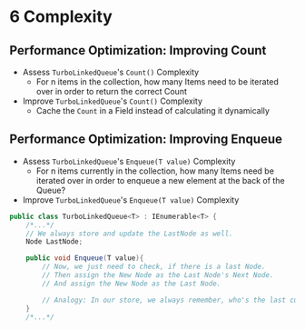 # 6 Complexity

## Performance Optimization: Improving Count
- Assess `TurboLinkedQueue`'s `Count()` Complexity
  - For n items in the collection, how many Items need to be iterated over in order to return the correct Count
- Improve `TurboLinkedQueue`'s `Count()` Complexity
  - Cache the `Count` in a Field instead of calculating it dynamically

## Performance Optimization: Improving Enqueue
- Assess `TurboLinkedQueue`'s `Enqueue(T value)` Complexity
  - For n items currently in the collection, how many Items need be iterated over in order to enqueue a new element at the back of the Queue?
- Improve `TurboLinkedQueue`'s `Enqueue(T value)` Complexity

```cs
public class TurboLinkedQueue<T> : IEnumerable<T> {
    /*...*/
    // We always store and update the LastNode as well.
    Node LastNode;

    public void Enqueue(T value){
        // Now, we just need to check, if there is a last Node.
        // Then assign the New Node as the Last Node's Next Node.
        // And assign the New Node as the Last Node.

        // Analogy: In our store, we always remember, who's the last customer that entered. So if a new customer arrives, we know, whom to tell who is his next customer.
    }
    /*...*/
```